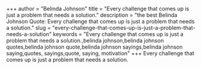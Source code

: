 +++
author = "Belinda Johnson"
title = "Every challenge that comes up is just a problem that needs a solution."
description = "the best Belinda Johnson Quote: Every challenge that comes up is just a problem that needs a solution."
slug = "every-challenge-that-comes-up-is-just-a-problem-that-needs-a-solution"
keywords = "Every challenge that comes up is just a problem that needs a solution.,belinda johnson,belinda johnson quotes,belinda johnson quote,belinda johnson sayings,belinda johnson saying,quotes, sayings,quote, saying, motivation"
+++
Every challenge that comes up is just a problem that needs a solution.
